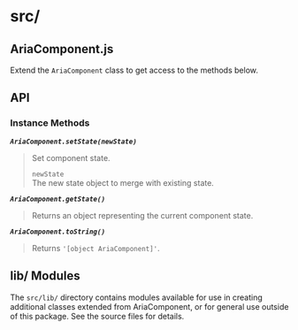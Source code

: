 src/
=============

## AriaComponent.js

Extend the `AriaComponent` class to get access to the methods below.

## API

### Instance Methods

_**`AriaComponent.setState(newState)`**_
> Set component state.
>
> `newState`  
> The new state object to merge with existing state.

_**`AriaComponent.getState()`**_
> Returns an object representing the current component state.

_**`AriaComponent.toString()`**_  
> Returns `'[object AriaComponent]'`.

## lib/ Modules

The `src/lib/` directory contains modules available for use in creating 
additional classes extended from AriaComponent, or for general use outside of 
this package. See the source files for details.
